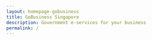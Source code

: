 ```yaml
---
layout: homepage-gobusiness
title: GoBusiness Singapore
description: Government e-services for your business
permalink: /
---
```

